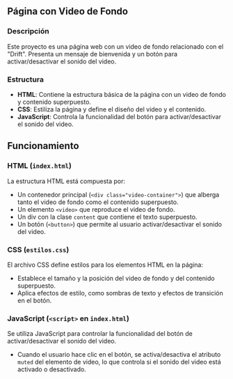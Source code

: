 ## Página con Video de Fondo

### Descripción
Este proyecto es una página web con un video de fondo relacionado con el "Drift". Presenta un mensaje de bienvenida y un botón para activar/desactivar el sonido del video.

### Estructura
- **HTML**: Contiene la estructura básica de la página con un video de fondo y contenido superpuesto.
- **CSS**: Estiliza la página y define el diseño del video y el contenido.
- **JavaScript**: Controla la funcionalidad del botón para activar/desactivar el sonido del video.

## Funcionamiento

### HTML (`index.html`)
La estructura HTML está compuesta por:
- Un contenedor principal (`<div class="video-container">`) que alberga tanto el video de fondo como el contenido superpuesto.
- Un elemento `<video>` que reproduce el video de fondo.
- Un div con la clase `content` que contiene el texto superpuesto.
- Un botón (`<button>`) que permite al usuario activar/desactivar el sonido del video.

### CSS (`estilos.css`)
El archivo CSS define estilos para los elementos HTML en la página:
- Establece el tamaño y la posición del video de fondo y del contenido superpuesto.
- Aplica efectos de estilo, como sombras de texto y efectos de transición en el botón.

### JavaScript (`<script>` en `index.html`)
Se utiliza JavaScript para controlar la funcionalidad del botón de activar/desactivar el sonido del video.
- Cuando el usuario hace clic en el botón, se activa/desactiva el atributo `muted` del elemento de video, lo que controla si el sonido del video está activado o desactivado.
